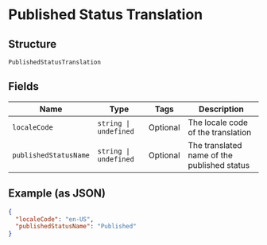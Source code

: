 
# Published Status Translation

## Structure

`PublishedStatusTranslation`

## Fields

| Name | Type | Tags | Description |
|  --- | --- | --- | --- |
| `localeCode` | `string \| undefined` | Optional | The locale code of the translation |
| `publishedStatusName` | `string \| undefined` | Optional | The translated name of the published status |

## Example (as JSON)

```json
{
  "localeCode": "en-US",
  "publishedStatusName": "Published"
}
```

